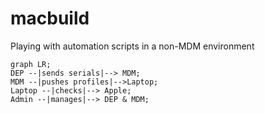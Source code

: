 # macbuild
Playing with automation scripts in a non-MDM environment


```mermaid
graph LR;
DEP --|sends serials|--> MDM;
MDM --|pushes profiles|-->Laptop;
Laptop --|checks|--> Apple;
Admin --|manages|--> DEP & MDM;
```

